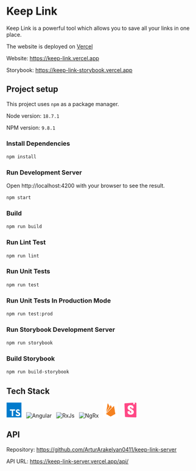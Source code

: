 # Keep Link

Keep Link is a powerful tool which allows you to save all your links in one place.

The website is deployed on [Vercel](https://vercel.com)

Website: https://keep-link.vercel.app

Storybook: https://keep-link-storybook.vercel.app

## Project setup

This project uses `npm` as a package manager.

Node version: `18.7.1`

NPM version: `9.8.1`

### Install Dependencies
```bash
npm install
```

### Run Development Server 

Open http://localhost:4200 with your browser to see the result.

```bash
npm start
```

### Build

```bash
npm run build
```

### Run Lint Test

```bash
npm run lint
```

### Run Unit Tests

```bash
npm run test
```

### Run Unit Tests In Production Mode

```bash
npm run test:prod
```

### Run Storybook Development Server

```bash
npm run storybook
```

### Build Storybook

```bash
npm run build-storybook
```

## Tech Stack

<div>
  <img src="https://github.com/devicons/devicon/raw/master/icons/typescript/typescript-original.svg" title="TypeScript" alt="TypeScript" width="40" height="40" />&nbsp;&nbsp;
  <img src="https://user-images.githubusercontent.com/25181517/183890595-779a7e64-3f43-4634-bad2-eceef4e80268.png" title="Angular" alt="Angular" width="40" height="40" />&nbsp;&nbsp;
  <img src="https://cdn.worldvectorlogo.com/logos/rxjs-1.svg" title="RxJs" alt="RxJs" width="40"    
height="40"/>&nbsp;&nbsp;
    <img src="https://ngrx.io/assets/images/badge.svg" title="NgRx" alt="NgRx" width="40"    
height="40"/>&nbsp;&nbsp;
   <img src="https://github.com/devicons/devicon/blob/master/icons/firebase/firebase-plain.svg" title="Firebase" alt="Firebase" width="40" height="40"/>&nbsp;&nbsp;
   <img src="https://github.com/devicons/devicon/blob/master/icons/storybook/storybook-original.svg" title="Storybook" alt="Storybook" width="40" height="40"/>&nbsp;&nbsp;
</div>

## API

Repository: https://github.com/ArturArakelyan0411/keep-link-server

API URL: https://keep-link-server.vercel.app/api/

